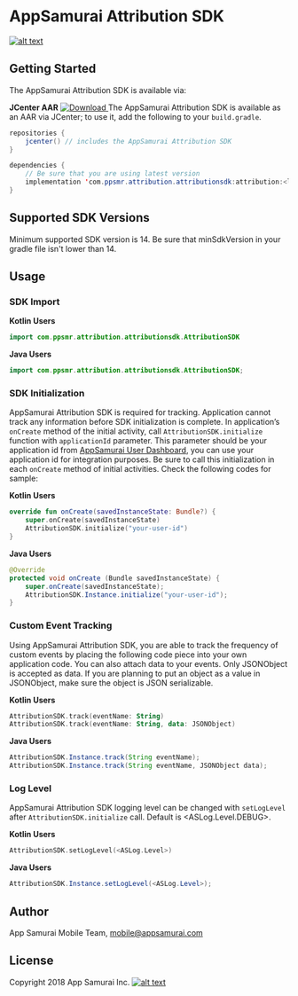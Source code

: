 # AppSamurai Attribution SDK
[![alt text](https://appsamurai.com/wp-content/uploads/2018/10/as_dark_logotype-8.png "AppSamurai")](https://www.appsamurai.com)

## Getting Started
The AppSamurai Attribution SDK is available via:

**JCenter AAR**
    [ ![Download](https://api.bintray.com/packages/appsamurai/maven/attribution/images/download.svg) ](https://bintray.com/appsamurai/maven/attribution/_latestVersion)
    The AppSamurai Attribution SDK is available as an AAR via JCenter; to use it, add the following to your `build.gradle`.

   ``` java
   repositories {
       jcenter() // includes the AppSamurai Attribution SDK
   }

   dependencies {
       // Be sure that you are using latest version
       implementation 'com.ppsmr.attribution.attributionsdk:attribution:<latest-version>'
   }
   ```

## Supported SDK Versions
Minimum supported SDK version is 14. Be sure that minSdkVersion in your gradle file isn't lower than 14.

## Usage
### SDK Import
**Kotlin Users**
```kotlin
import com.ppsmr.attribution.attributionsdk.AttributionSDK
```

**Java Users**
```java
import com.ppsmr.attribution.attributionsdk.AttributionSDK;
```

### SDK Initialization
AppSamurai Attribution SDK is required for tracking. Application cannot track any information before SDK initialization is complete.
In application’s `onCreate` method of the initial activity, call  `AttributionSDK.initialize` function with `applicationId` parameter. This parameter should be your application id from [AppSamurai User Dashboard](https://www.appsamurai.com), you can use your application id for integration purposes. Be sure to call this initialization in each `onCreate` method of initial activities. Check the following codes for sample:

**Kotlin Users**
```kotlin
override fun onCreate(savedInstanceState: Bundle?) {
    super.onCreate(savedInstanceState)
    AttributionSDK.initialize("your-user-id")
}
```

**Java Users**
```java
@Override
protected void onCreate (Bundle savedInstanceState) {
    super.onCreate(savedInstanceState);
    AttributionSDK.Instance.initialize("your-user-id");
}
```

### Custom Event Tracking
Using AppSamurai Attribution SDK, you are able to track the frequency of custom events by placing the following code piece into your own application code. You can also attach data to your events. Only JSONObject is accepted as data. If you are planning to put an object as a value in JSONObject, make sure the object is JSON serializable.

**Kotlin Users**
```kotlin
AttributionSDK.track(eventName: String)
AttributionSDK.track(eventName: String, data: JSONObject)
```

**Java Users**
```java
AttributionSDK.Instance.track(String eventName);
AttributionSDK.Instance.track(String eventName, JSONObject data);
```

### Log Level
AppSamurai Attribution SDK logging level can be changed with `setLogLevel` after  `AttributionSDK.initialize` call. Default is <ASLog.Level.DEBUG>.

**Kotlin Users**
```kotlin
AttributionSDK.setLogLevel(<ASLog.Level>)
```

**Java Users**
```java
AttributionSDK.Instance.setLogLevel(<ASLog.Level>);
```

## Author
App Samurai Mobile Team, mobile@appsamurai.com
## License
Copyright 2018 App Samurai Inc.
[![alt text](https://appsamurai.com/wp-content/uploads/2014/12/web_home_cta_2.png "AppSamurai")](https://www.appsamurai.com)
